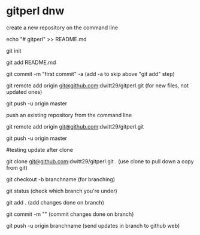 # gitperl dnw

create a new repository on the command line

echo "# gitperl" >> README.md

git init

git add README.md

git commit -m "first commit"  -a   (add -a to skip above "git add" step)

git remote add origin git@github.com:dwitt29/gitperl.git   (for new files, not updated ones)

git push -u origin master


push an existing repository from the command line

git remote add origin git@github.com:dwitt29/gitperl.git

git push -u origin master


#testing update after clone


git clone git@github.com:dwitt29/gitperl.git .   (use clone to pull down a copy from git)


git checkout -b branchname  (for branching)

git status (check which branch you're under)

git add . (add changes done on branch)

git commit -m ""  (commit changes done on branch)

git push -u origin branchname (send updates in branch to github web)

